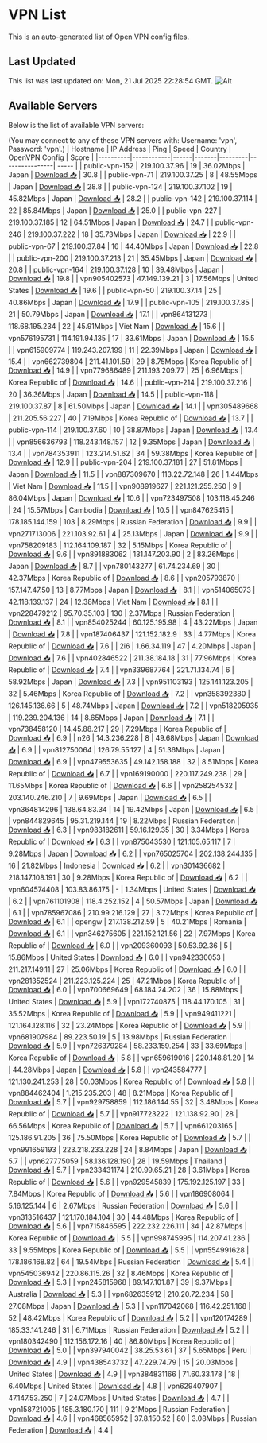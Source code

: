 # VPN List

This is an auto-generated list of Open VPN config files.

## Last Updated

This list was last updated on: Mon, 21 Jul 2025 22:28:54 GMT.
![Alt](https://repobeats.axiom.co/api/embed/186b98318ef1479477931607c1ad7d823f12451f.svg "Repobeats analytics image")

## Available Servers

Below is the list of available VPN servers:

(You may connect to any of these VPN servers with: Username: 'vpn', Password: 'vpn'.)
| Hostname | IP Address | Ping | Speed | Country | OpenVPN Config | Score |
|----------|------------|------|-------|---------|----------------| ----- |
| public-vpn-152 | 219.100.37.96 | 19 | 36.02Mbps | Japan | [Download 📥](./configs/server_0_JP.ovpn) | 30.8 |
| public-vpn-71 | 219.100.37.25 | 8 | 48.55Mbps | Japan | [Download 📥](./configs/server_1_JP.ovpn) | 28.8 |
| public-vpn-124 | 219.100.37.102 | 19 | 45.82Mbps | Japan | [Download 📥](./configs/server_2_JP.ovpn) | 28.2 |
| public-vpn-142 | 219.100.37.114 | 22 | 85.84Mbps | Japan | [Download 📥](./configs/server_3_JP.ovpn) | 25.0 |
| public-vpn-227 | 219.100.37.185 | 12 | 64.51Mbps | Japan | [Download 📥](./configs/server_4_JP.ovpn) | 24.7 |
| public-vpn-246 | 219.100.37.222 | 18 | 35.73Mbps | Japan | [Download 📥](./configs/server_5_JP.ovpn) | 22.9 |
| public-vpn-67 | 219.100.37.84 | 16 | 44.40Mbps | Japan | [Download 📥](./configs/server_6_JP.ovpn) | 22.8 |
| public-vpn-200 | 219.100.37.213 | 21 | 35.45Mbps | Japan | [Download 📥](./configs/server_7_JP.ovpn) | 20.8 |
| public-vpn-164 | 219.100.37.128 | 10 | 39.48Mbps | Japan | [Download 📥](./configs/server_8_JP.ovpn) | 19.8 |
| vpn905402573 | 47.149.139.21 | 3 | 17.56Mbps | United States | [Download 📥](./configs/server_9_US.ovpn) | 19.6 |
| public-vpn-50 | 219.100.37.14 | 25 | 40.86Mbps | Japan | [Download 📥](./configs/server_10_JP.ovpn) | 17.9 |
| public-vpn-105 | 219.100.37.85 | 21 | 50.79Mbps | Japan | [Download 📥](./configs/server_11_JP.ovpn) | 17.1 |
| vpn864131273 | 118.68.195.234 | 22 | 45.91Mbps | Viet Nam | [Download 📥](./configs/server_12_VN.ovpn) | 15.6 |
| vpn576195731 | 114.191.94.135 | 17 | 33.61Mbps | Japan | [Download 📥](./configs/server_13_JP.ovpn) | 15.5 |
| vpn615909774 | 119.243.207.199 | 11 | 22.39Mbps | Japan | [Download 📥](./configs/server_14_JP.ovpn) | 15.4 |
| vpn662739804 | 211.41.101.59 | 29 | 8.75Mbps | Korea Republic of | [Download 📥](./configs/server_15_KR.ovpn) | 14.9 |
| vpn779686489 | 211.193.209.77 | 25 | 6.96Mbps | Korea Republic of | [Download 📥](./configs/server_16_KR.ovpn) | 14.6 |
| public-vpn-214 | 219.100.37.216 | 20 | 36.36Mbps | Japan | [Download 📥](./configs/server_17_JP.ovpn) | 14.5 |
| public-vpn-118 | 219.100.37.87 | 8 | 61.50Mbps | Japan | [Download 📥](./configs/server_18_JP.ovpn) | 14.1 |
| vpn305489668 | 211.205.56.227 | 40 | 7.19Mbps | Korea Republic of | [Download 📥](./configs/server_19_KR.ovpn) | 13.7 |
| public-vpn-114 | 219.100.37.60 | 10 | 38.87Mbps | Japan | [Download 📥](./configs/server_20_JP.ovpn) | 13.4 |
| vpn856636793 | 118.243.148.157 | 12 | 9.35Mbps | Japan | [Download 📥](./configs/server_21_JP.ovpn) | 13.4 |
| vpn784353911 | 123.214.51.62 | 34 | 59.38Mbps | Korea Republic of | [Download 📥](./configs/server_22_KR.ovpn) | 12.9 |
| public-vpn-204 | 219.100.37.181 | 27 | 51.81Mbps | Japan | [Download 📥](./configs/server_23_JP.ovpn) | 11.5 |
| vpn887309670 | 113.22.72.148 | 26 | 1.44Mbps | Viet Nam | [Download 📥](./configs/server_24_VN.ovpn) | 11.5 |
| vpn908919627 | 221.121.255.250 | 9 | 86.04Mbps | Japan | [Download 📥](./configs/server_25_JP.ovpn) | 10.6 |
| vpn723497508 | 103.118.45.246 | 24 | 15.57Mbps | Cambodia | [Download 📥](./configs/server_26_KH.ovpn) | 10.5 |
| vpn847625415 | 178.185.144.159 | 103 | 8.29Mbps | Russian Federation | [Download 📥](./configs/server_27_RU.ovpn) | 9.9 |
| vpn271713006 | 221.103.92.61 | 4 | 25.13Mbps | Japan | [Download 📥](./configs/server_28_JP.ovpn) | 9.9 |
| vpn758209183 | 112.164.109.187 | 32 | 5.15Mbps | Korea Republic of | [Download 📥](./configs/server_29_KR.ovpn) | 9.6 |
| vpn891883062 | 131.147.203.90 | 2 | 83.26Mbps | Japan | [Download 📥](./configs/server_30_JP.ovpn) | 8.7 |
| vpn780143277 | 61.74.234.69 | 30 | 42.37Mbps | Korea Republic of | [Download 📥](./configs/server_31_KR.ovpn) | 8.6 |
| vpn205793870 | 157.147.47.50 | 13 | 8.77Mbps | Japan | [Download 📥](./configs/server_32_JP.ovpn) | 8.1 |
| vpn514065073 | 42.118.139.137 | 24 | 12.38Mbps | Viet Nam | [Download 📥](./configs/server_33_VN.ovpn) | 8.1 |
| vpn228479212 | 95.70.35.103 | 130 | 2.37Mbps | Russian Federation | [Download 📥](./configs/server_34_RU.ovpn) | 8.1 |
| vpn854025244 | 60.125.195.98 | 4 | 43.22Mbps | Japan | [Download 📥](./configs/server_35_JP.ovpn) | 7.8 |
| vpn187406437 | 121.152.182.9 | 33 | 4.77Mbps | Korea Republic of | [Download 📥](./configs/server_36_KR.ovpn) | 7.6 |
| 2i6 | 1.66.34.119 | 47 | 4.20Mbps | Japan | [Download 📥](./configs/server_37_JP.ovpn) | 7.6 |
| vpn402846522 | 211.38.184.18 | 31 | 77.96Mbps | Korea Republic of | [Download 📥](./configs/server_38_KR.ovpn) | 7.4 |
| vpn339687764 | 221.71.134.74 | 6 | 58.92Mbps | Japan | [Download 📥](./configs/server_39_JP.ovpn) | 7.3 |
| vpn951103193 | 125.141.123.205 | 32 | 5.46Mbps | Korea Republic of | [Download 📥](./configs/server_40_KR.ovpn) | 7.2 |
| vpn358392380 | 126.145.136.66 | 5 | 48.74Mbps | Japan | [Download 📥](./configs/server_41_JP.ovpn) | 7.2 |
| vpn518205935 | 119.239.204.136 | 14 | 8.65Mbps | Japan | [Download 📥](./configs/server_42_JP.ovpn) | 7.1 |
| vpn738458120 | 14.45.88.217 | 29 | 7.29Mbps | Korea Republic of | [Download 📥](./configs/server_43_KR.ovpn) | 6.9 |
| n26 | 14.3.236.228 | 8 | 49.68Mbps | Japan | [Download 📥](./configs/server_44_JP.ovpn) | 6.9 |
| vpn812750064 | 126.79.55.127 | 4 | 51.36Mbps | Japan | [Download 📥](./configs/server_45_JP.ovpn) | 6.9 |
| vpn479553635 | 49.142.158.188 | 32 | 8.51Mbps | Korea Republic of | [Download 📥](./configs/server_46_KR.ovpn) | 6.7 |
| vpn169190000 | 220.117.249.238 | 29 | 11.65Mbps | Korea Republic of | [Download 📥](./configs/server_47_KR.ovpn) | 6.6 |
| vpn258254532 | 203.140.246.210 | 7 | 9.69Mbps | Japan | [Download 📥](./configs/server_48_JP.ovpn) | 6.5 |
| vpn364814296 | 138.64.83.34 | 14 | 19.42Mbps | Japan | [Download 📥](./configs/server_49_JP.ovpn) | 6.5 |
| vpn844829645 | 95.31.219.144 | 19 | 8.22Mbps | Russian Federation | [Download 📥](./configs/server_50_RU.ovpn) | 6.3 |
| vpn983182611 | 59.16.129.35 | 30 | 3.34Mbps | Korea Republic of | [Download 📥](./configs/server_51_KR.ovpn) | 6.3 |
| vpn875043530 | 121.105.65.117 | 7 | 9.28Mbps | Japan | [Download 📥](./configs/server_52_JP.ovpn) | 6.2 |
| vpn765025704 | 202.138.244.135 | 16 | 21.82Mbps | Indonesia | [Download 📥](./configs/server_53_ID.ovpn) | 6.2 |
| vpn301436682 | 218.147.108.191 | 30 | 9.28Mbps | Korea Republic of | [Download 📥](./configs/server_54_KR.ovpn) | 6.2 |
| vpn604574408 | 103.83.86.175 | - | 1.34Mbps | United States | [Download 📥](./configs/server_55_US.ovpn) | 6.2 |
| vpn761101908 | 118.4.252.152 | 4 | 50.57Mbps | Japan | [Download 📥](./configs/server_56_JP.ovpn) | 6.1 |
| vpn785967086 | 210.99.216.129 | 27 | 3.72Mbps | Korea Republic of | [Download 📥](./configs/server_57_KR.ovpn) | 6.1 |
| opengw | 217.138.212.59 | 5 | 40.21Mbps | Romania | [Download 📥](./configs/server_58_RO.ovpn) | 6.1 |
| vpn346275605 | 221.152.121.56 | 22 | 7.97Mbps | Korea Republic of | [Download 📥](./configs/server_59_KR.ovpn) | 6.0 |
| vpn209360093 | 50.53.92.36 | 5 | 15.86Mbps | United States | [Download 📥](./configs/server_60_US.ovpn) | 6.0 |
| vpn942330053 | 211.217.149.11 | 27 | 25.06Mbps | Korea Republic of | [Download 📥](./configs/server_61_KR.ovpn) | 6.0 |
| vpn281352524 | 211.223.125.224 | 25 | 47.21Mbps | Korea Republic of | [Download 📥](./configs/server_62_KR.ovpn) | 6.0 |
| vpn700669649 | 68.184.24.202 | 36 | 15.88Mbps | United States | [Download 📥](./configs/server_63_US.ovpn) | 5.9 |
| vpn172740875 | 118.44.170.105 | 31 | 35.52Mbps | Korea Republic of | [Download 📥](./configs/server_64_KR.ovpn) | 5.9 |
| vpn949411221 | 121.164.128.116 | 32 | 23.24Mbps | Korea Republic of | [Download 📥](./configs/server_65_KR.ovpn) | 5.9 |
| vpn681907984 | 89.223.50.19 | 5 | 13.98Mbps | Russian Federation | [Download 📥](./configs/server_66_RU.ovpn) | 5.9 |
| vpn726379284 | 58.233.159.254 | 33 | 33.69Mbps | Korea Republic of | [Download 📥](./configs/server_67_KR.ovpn) | 5.8 |
| vpn659619016 | 220.148.81.20 | 14 | 44.28Mbps | Japan | [Download 📥](./configs/server_68_JP.ovpn) | 5.8 |
| vpn243584777 | 121.130.241.253 | 28 | 50.03Mbps | Korea Republic of | [Download 📥](./configs/server_69_KR.ovpn) | 5.8 |
| vpn884462404 | 1.215.235.203 | 48 | 8.21Mbps | Korea Republic of | [Download 📥](./configs/server_70_KR.ovpn) | 5.7 |
| vpn929758859 | 112.186.144.55 | 32 | 3.48Mbps | Korea Republic of | [Download 📥](./configs/server_71_KR.ovpn) | 5.7 |
| vpn917723222 | 121.138.92.90 | 28 | 66.56Mbps | Korea Republic of | [Download 📥](./configs/server_72_KR.ovpn) | 5.7 |
| vpn661203165 | 125.186.91.205 | 36 | 75.50Mbps | Korea Republic of | [Download 📥](./configs/server_73_KR.ovpn) | 5.7 |
| vpn991659193 | 223.218.233.228 | 24 | 8.84Mbps | Japan | [Download 📥](./configs/server_74_JP.ovpn) | 5.7 |
| vpn627775059 | 58.136.128.190 | 28 | 19.59Mbps | Thailand | [Download 📥](./configs/server_75_TH.ovpn) | 5.7 |
| vpn233431174 | 210.99.65.21 | 28 | 3.61Mbps | Korea Republic of | [Download 📥](./configs/server_76_KR.ovpn) | 5.6 |
| vpn929545839 | 175.192.125.197 | 33 | 7.84Mbps | Korea Republic of | [Download 📥](./configs/server_77_KR.ovpn) | 5.6 |
| vpn186908064 | 5.16.125.144 | 6 | 2.67Mbps | Russian Federation | [Download 📥](./configs/server_78_RU.ovpn) | 5.6 |
| vpn313516437 | 121.170.184.104 | 30 | 44.48Mbps | Korea Republic of | [Download 📥](./configs/server_79_KR.ovpn) | 5.6 |
| vpn715846595 | 222.232.226.111 | 34 | 42.87Mbps | Korea Republic of | [Download 📥](./configs/server_80_KR.ovpn) | 5.5 |
| vpn998745995 | 114.207.41.236 | 33 | 9.55Mbps | Korea Republic of | [Download 📥](./configs/server_81_KR.ovpn) | 5.5 |
| vpn554991628 | 178.186.168.82 | 64 | 19.54Mbps | Russian Federation | [Download 📥](./configs/server_82_RU.ovpn) | 5.4 |
| vpn545036942 | 220.86.115.26 | 32 | 8.46Mbps | Korea Republic of | [Download 📥](./configs/server_83_KR.ovpn) | 5.3 |
| vpn245815968 | 89.147.101.87 | 39 | 9.37Mbps | Australia | [Download 📥](./configs/server_84_AU.ovpn) | 5.3 |
| vpn682635912 | 210.20.72.234 | 58 | 27.08Mbps | Japan | [Download 📥](./configs/server_85_JP.ovpn) | 5.3 |
| vpn117042068 | 116.42.251.168 | 52 | 48.42Mbps | Korea Republic of | [Download 📥](./configs/server_86_KR.ovpn) | 5.2 |
| vpn120174289 | 185.33.141.246 | 31 | 6.71Mbps | Russian Federation | [Download 📥](./configs/server_87_RU.ovpn) | 5.2 |
| vpn180342490 | 112.156.172.16 | 40 | 86.80Mbps | Korea Republic of | [Download 📥](./configs/server_88_KR.ovpn) | 5.0 |
| vpn397940042 | 38.25.53.61 | 37 | 5.65Mbps | Peru | [Download 📥](./configs/server_89_PE.ovpn) | 4.9 |
| vpn438543732 | 47.229.74.79 | 15 | 20.03Mbps | United States | [Download 📥](./configs/server_90_US.ovpn) | 4.9 |
| vpn384831166 | 71.60.33.178 | 18 | 6.40Mbps | United States | [Download 📥](./configs/server_91_US.ovpn) | 4.8 |
| vpn629407907 | 47.147.53.250 | 7 | 24.07Mbps | United States | [Download 📥](./configs/server_92_US.ovpn) | 4.7 |
| vpn158721005 | 185.3.180.170 | 111 | 9.21Mbps | Russian Federation | [Download 📥](./configs/server_93_RU.ovpn) | 4.6 |
| vpn468565952 | 37.8.150.52 | 80 | 3.08Mbps | Russian Federation | [Download 📥](./configs/server_94_RU.ovpn) | 4.4 |
